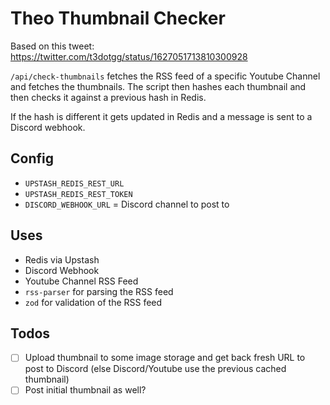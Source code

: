 # Theo Thumbnail Checker
Based on this tweet: https://twitter.com/t3dotgg/status/1627051713810300928

`/api/check-thumbnails` fetches the RSS feed of a specific Youtube Channel and fetches the thumbnails.
The script then hashes each thumbnail and then checks it against a previous hash in Redis.

If the hash is different it gets updated in Redis and a message is sent to a Discord webhook.

## Config
- `UPSTASH_REDIS_REST_URL`
- `UPSTASH_REDIS_REST_TOKEN`
- `DISCORD_WEBHOOK_URL` = Discord channel to post to

## Uses
- Redis via Upstash
- Discord Webhook
- Youtube Channel RSS Feed
- `rss-parser` for parsing the RSS feed
- `zod` for validation of the RSS feed

## Todos
- [ ] Upload thumbnail to some image storage and get back fresh URL to post to Discord (else Discord/Youtube use the previous cached thumbnail)
- [ ] Post initial thumbnail as well?
